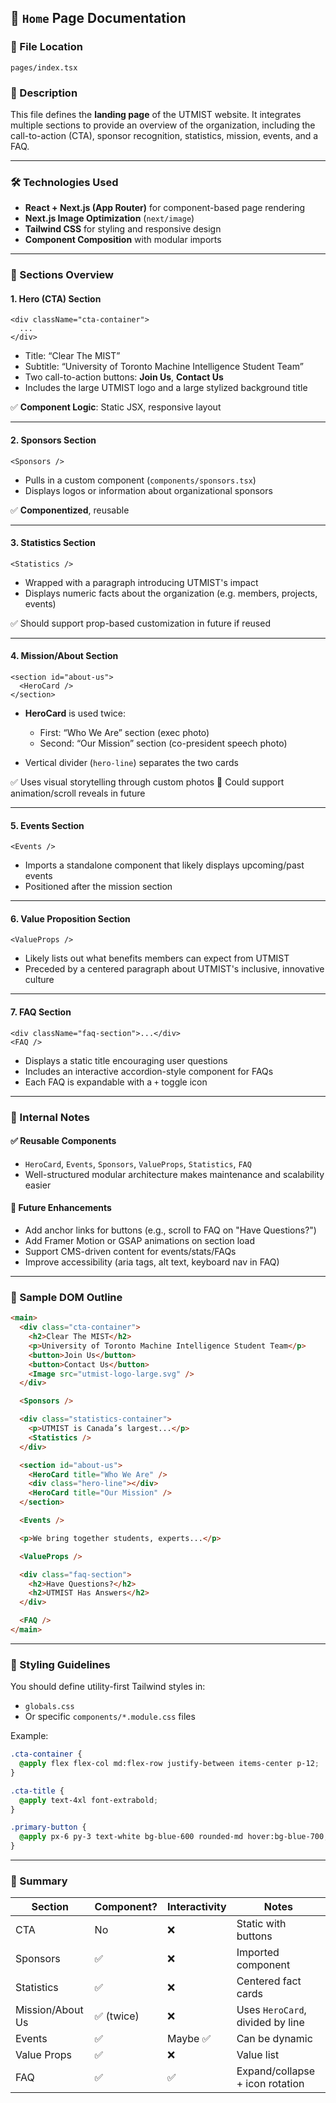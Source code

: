 ## 📘 `Home` Page Documentation

### 📂 File Location

```
pages/index.tsx
```

### 📄 Description

This file defines the **landing page** of the UTMIST website. It integrates multiple sections to provide an overview of the organization, including the call-to-action (CTA), sponsor recognition, statistics, mission, events, and a FAQ.

---

### 🛠️ Technologies Used

* **React + Next.js (App Router)** for component-based page rendering
* **Next.js Image Optimization** (`next/image`)
* **Tailwind CSS** for styling and responsive design
* **Component Composition** with modular imports

---

### 🧩 Sections Overview

#### 1. **Hero (CTA) Section**

```tsx
<div className="cta-container">
  ...
</div>
```

* Title: “Clear The MIST”
* Subtitle: “University of Toronto Machine Intelligence Student Team”
* Two call-to-action buttons: **Join Us**, **Contact Us**
* Includes the large UTMIST logo and a large stylized background title

✅ **Component Logic**: Static JSX, responsive layout

---

#### 2. **Sponsors Section**

```tsx
<Sponsors />
```

* Pulls in a custom component (`components/sponsors.tsx`)
* Displays logos or information about organizational sponsors

✅ **Componentized**, reusable

---

#### 3. **Statistics Section**

```tsx
<Statistics />
```

* Wrapped with a paragraph introducing UTMIST's impact
* Displays numeric facts about the organization (e.g. members, projects, events)

✅ Should support prop-based customization in future if reused

---

#### 4. **Mission/About Section**

```tsx
<section id="about-us">
  <HeroCard />
</section>
```

* **HeroCard** is used twice:

  * First: “Who We Are” section (exec photo)
  * Second: “Our Mission” section (co-president speech photo)
* Vertical divider (`hero-line`) separates the two cards

✅ Uses visual storytelling through custom photos
🧠 Could support animation/scroll reveals in future

---

#### 5. **Events Section**

```tsx
<Events />
```

* Imports a standalone component that likely displays upcoming/past events
* Positioned after the mission section

---

#### 6. **Value Proposition Section**

```tsx
<ValueProps />
```

* Likely lists out what benefits members can expect from UTMIST
* Preceded by a centered paragraph about UTMIST's inclusive, innovative culture

---

#### 7. **FAQ Section**

```tsx
<div className="faq-section">...</div>
<FAQ />
```

* Displays a static title encouraging user questions
* Includes an interactive accordion-style component for FAQs
* Each FAQ is expandable with a `+` toggle icon

---

### 🧠 Internal Notes

#### ✅ **Reusable Components**

* `HeroCard`, `Events`, `Sponsors`, `ValueProps`, `Statistics`, `FAQ`
* Well-structured modular architecture makes maintenance and scalability easier

#### 🔲 **Future Enhancements**

* Add anchor links for buttons (e.g., scroll to FAQ on "Have Questions?")
* Add Framer Motion or GSAP animations on section load
* Support CMS-driven content for events/stats/FAQs
* Improve accessibility (aria tags, alt text, keyboard nav in FAQ)

---

### 🧪 Sample DOM Outline

```html
<main>
  <div class="cta-container">
    <h2>Clear The MIST</h2>
    <p>University of Toronto Machine Intelligence Student Team</p>
    <button>Join Us</button>
    <button>Contact Us</button>
    <Image src="utmist-logo-large.svg" />
  </div>

  <Sponsors />

  <div class="statistics-container">
    <p>UTMIST is Canada’s largest...</p>
    <Statistics />
  </div>

  <section id="about-us">
    <HeroCard title="Who We Are" />
    <div class="hero-line"></div>
    <HeroCard title="Our Mission" />
  </section>

  <Events />

  <p>We bring together students, experts...</p>

  <ValueProps />

  <div class="faq-section">
    <h2>Have Questions?</h2>
    <h2>UTMIST Has Answers</h2>
  </div>

  <FAQ />
</main>
```

---

### 🎨 Styling Guidelines

You should define utility-first Tailwind styles in:

* `globals.css`
* Or specific `components/*.module.css` files

Example:

```css
.cta-container {
  @apply flex flex-col md:flex-row justify-between items-center p-12;
}

.cta-title {
  @apply text-4xl font-extrabold;
}

.primary-button {
  @apply px-6 py-3 text-white bg-blue-600 rounded-md hover:bg-blue-700;
}
```

---

### 🧾 Summary

| Section          | Component? | Interactivity | Notes                            |
| ---------------- | ---------- | ------------- | -------------------------------- |
| CTA              | No         | ❌             | Static with buttons              |
| Sponsors         | ✅          | ❌             | Imported component               |
| Statistics       | ✅          | ❌             | Centered fact cards              |
| Mission/About Us | ✅ (twice)  | ❌             | Uses `HeroCard`, divided by line |
| Events           | ✅          | Maybe ✅       | Can be dynamic                   |
| Value Props      | ✅          | ❌             | Value list                       |
| FAQ              | ✅          | ✅             | Expand/collapse + icon rotation  |